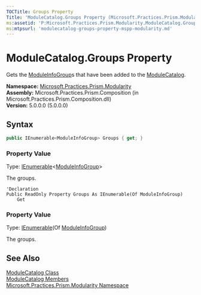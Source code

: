 ```yaml
---
TOCTitle: Groups Property
Title: 'ModuleCatalog.Groups Property (Microsoft.Practices.Prism.Modularity)'
ms:assetid: 'P:Microsoft.Practices.Prism.Modularity.ModuleCatalog.Groups'
ms:mtpsurl: 'modulecatalog-groups-property-mspp-modularity.md'
---
```



# ModuleCatalog.Groups Property

Gets the [ModuleInfoGroup](/patterns-practices/reference/moduleinfogroup-class-mspp-modularity)s that have been added to the [ModuleCatalog](/patterns-practices/reference/modulecatalog-class-mspp-modularity).

**Namespace:** [Microsoft.Practices.Prism.Modularity](/patterns-practices/reference/mspp-modularity-namespace)  
**Assembly:** Microsoft.Practices.Prism.Composition (in Microsoft.Practices.Prism.Composition.dll)  
**Version:** 5.0.0.0 (5.0.0.0)

## Syntax

```C#
public IEnumerable<ModuleInfoGroup> Groups { get; }
```
### Property Value

Type: [IEnumerable](http://msdn.microsoft.com/en-us/library/9eekhta0)&lt;[ModuleInfoGroup](/patterns-practices/reference/moduleinfogroup-class-mspp-modularity)&gt;

The groups.

```VB
'Declaration
Public ReadOnly Property Groups As IEnumerable(Of ModuleInfoGroup)
	Get
```
### Property Value

Type: [IEnumerable](http://msdn.microsoft.com/en-us/library/9eekhta0)(Of [ModuleInfoGroup](/patterns-practices/reference/moduleinfogroup-class-mspp-modularity))

The groups.

## See Also

[ModuleCatalog Class](/patterns-practices/reference/modulecatalog-class-mspp-modularity)  
[ModuleCatalog Members](/patterns-practices/reference/modulecatalog-members-mspp-modularity)  
[Microsoft.Practices.Prism.Modularity Namespace](/patterns-practices/reference/mspp-modularity-namespace)  

